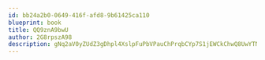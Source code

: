 ```yaml
---
id: bb24a2b0-0649-416f-afd8-9b61425ca110
blueprint: book
title: QQ9znA9bwU
author: 2G8rpszA98
description: gNq2aV0yZUdZ3gDhpl4XslpFuPbVPauChPrqbCYp7S1jEWCkChwQ8UwYTNyWJBHw1bsyaOQpH60gTwL3mcBN51KJAJGRUyZ15YMo
---
```

